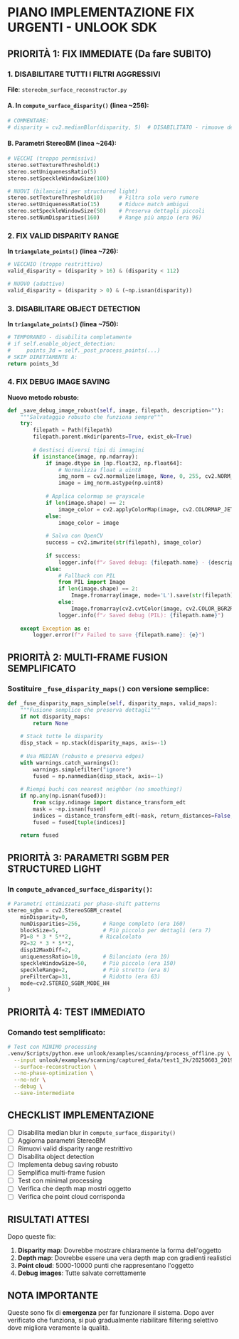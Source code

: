 # PIANO IMPLEMENTAZIONE FIX URGENTI - UNLOOK SDK

## PRIORITÀ 1: FIX IMMEDIATE (Da fare SUBITO)

### 1. DISABILITARE TUTTI I FILTRI AGGRESSIVI

**File**: `stereobm_surface_reconstructor.py`

#### A. In `compute_surface_disparity()` (linea ~256):
```python
# COMMENTARE:
# disparity = cv2.medianBlur(disparity, 5)  # DISABILITATO - rimuove dettagli
```

#### B. Parametri StereoBM (linea ~264):
```python
# VECCHI (troppo permissivi)
stereo.setTextureThreshold(1)
stereo.setUniquenessRatio(5)
stereo.setSpeckleWindowSize(100)

# NUOVI (bilanciati per structured light)
stereo.setTextureThreshold(10)     # Filtra solo vero rumore
stereo.setUniquenessRatio(15)      # Riduce match ambigui
stereo.setSpeckleWindowSize(50)    # Preserva dettagli piccoli
stereo.setNumDisparities(160)      # Range più ampio (era 96)
```

### 2. FIX VALID DISPARITY RANGE

**In `triangulate_points()` (linea ~726):**
```python
# VECCHIO (troppo restrittivo)
valid_disparity = (disparity > 16) & (disparity < 112)

# NUOVO (adattivo)
valid_disparity = (disparity > 0) & (~np.isnan(disparity))
```

### 3. DISABILITARE OBJECT DETECTION

**In `triangulate_points()` (linea ~750):**
```python
# TEMPORANEO - disabilita completamente
# if self.enable_object_detection:
#     points_3d = self._post_process_points(...)
# SKIP DIRETTAMENTE A:
return points_3d
```

### 4. FIX DEBUG IMAGE SAVING

**Nuovo metodo robusto:**
```python
def _save_debug_image_robust(self, image, filepath, description=""):
    """Salvataggio robusto che funziona sempre"""
    try:
        filepath = Path(filepath)
        filepath.parent.mkdir(parents=True, exist_ok=True)
        
        # Gestisci diversi tipi di immagini
        if isinstance(image, np.ndarray):
            if image.dtype in [np.float32, np.float64]:
                # Normalizza float a uint8
                img_norm = cv2.normalize(image, None, 0, 255, cv2.NORM_MINMAX)
                image = img_norm.astype(np.uint8)
            
            # Applica colormap se grayscale
            if len(image.shape) == 2:
                image_color = cv2.applyColorMap(image, cv2.COLORMAP_JET)
            else:
                image_color = image
                
            # Salva con OpenCV
            success = cv2.imwrite(str(filepath), image_color)
            
            if success:
                logger.info(f"✓ Saved debug: {filepath.name} - {description}")
            else:
                # Fallback con PIL
                from PIL import Image
                if len(image.shape) == 2:
                    Image.fromarray(image, mode='L').save(str(filepath))
                else:
                    Image.fromarray(cv2.cvtColor(image, cv2.COLOR_BGR2RGB)).save(str(filepath))
                logger.info(f"✓ Saved debug (PIL): {filepath.name}")
                
    except Exception as e:
        logger.error(f"✗ Failed to save {filepath.name}: {e}")
```

## PRIORITÀ 2: MULTI-FRAME FUSION SEMPLIFICATO

### Sostituire `_fuse_disparity_maps()` con versione semplice:

```python
def _fuse_disparity_maps_simple(self, disparity_maps, valid_maps):
    """Fusione semplice che preserva dettagli"""
    if not disparity_maps:
        return None
        
    # Stack tutte le disparity
    disp_stack = np.stack(disparity_maps, axis=-1)
    
    # Usa MEDIAN (robusto e preserva edges)
    with warnings.catch_warnings():
        warnings.simplefilter("ignore")
        fused = np.nanmedian(disp_stack, axis=-1)
    
    # Riempi buchi con nearest neighbor (no smoothing!)
    if np.any(np.isnan(fused)):
        from scipy.ndimage import distance_transform_edt
        mask = ~np.isnan(fused)
        indices = distance_transform_edt(~mask, return_distances=False, return_indices=True)
        fused = fused[tuple(indices)]
    
    return fused
```

## PRIORITÀ 3: PARAMETRI SGBM PER STRUCTURED LIGHT

### In `compute_advanced_surface_disparity()`:

```python
# Parametri ottimizzati per phase-shift patterns
stereo_sgbm = cv2.StereoSGBM_create(
    minDisparity=0,
    numDisparities=256,       # Range completo (era 160)
    blockSize=5,              # Più piccolo per dettagli (era 7)
    P1=8 * 3 * 5**2,         # Ricalcolato
    P2=32 * 3 * 5**2,
    disp12MaxDiff=2,
    uniquenessRatio=10,       # Bilanciato (era 10)
    speckleWindowSize=50,     # Più piccolo (era 150)
    speckleRange=2,           # Più stretto (era 8)
    preFilterCap=31,          # Ridotto (era 63)
    mode=cv2.STEREO_SGBM_MODE_HH
)
```

## PRIORITÀ 4: TEST IMMEDIATO

### Comando test semplificato:
```bash
# Test con MINIMO processing
.venv/Scripts/python.exe unlook/examples/scanning/process_offline.py \
  --input unlook/examples/scanning/captured_data/test1_2k/20250603_201954 \
  --surface-reconstruction \
  --no-phase-optimization \
  --no-ndr \
  --debug \
  --save-intermediate
```

## CHECKLIST IMPLEMENTAZIONE

- [ ] Disabilita median blur in `compute_surface_disparity()`
- [ ] Aggiorna parametri StereoBM
- [ ] Rimuovi valid disparity range restrittivo
- [ ] Disabilita object detection
- [ ] Implementa debug saving robusto
- [ ] Semplifica multi-frame fusion
- [ ] Test con minimal processing
- [ ] Verifica che depth map mostri oggetto
- [ ] Verifica che point cloud corrisponda

## RISULTATI ATTESI

Dopo queste fix:
1. **Disparity map**: Dovrebbe mostrare chiaramente la forma dell'oggetto
2. **Depth map**: Dovrebbe essere una vera depth map con gradienti realistici
3. **Point cloud**: 5000-10000 punti che rappresentano l'oggetto
4. **Debug images**: Tutte salvate correttamente

## NOTA IMPORTANTE

Queste sono fix di **emergenza** per far funzionare il sistema. Dopo aver verificato che funziona, si può gradualmente riabilitare filtering selettivo dove migliora veramente la qualità.